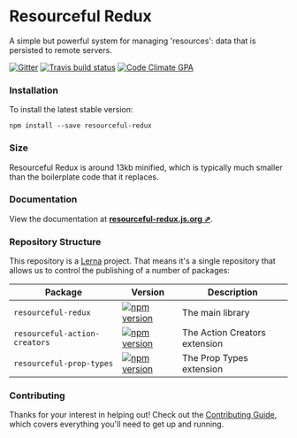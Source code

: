 # Resourceful Redux

A simple but powerful system for managing 'resources': data that is persisted to
remote servers.

[![Gitter](https://badges.gitter.im/jmeas/resourceful-redux.svg)](https://gitter.im/jmeas/resourceful-redux?utm_source=badge&utm_medium=badge&utm_campaign=pr-badge)
[![Travis build status](http://img.shields.io/travis/jmeas/resourceful-redux.svg?style=flat)](https://travis-ci.org/jmeas/resourceful-redux)
[![Code Climate GPA](https://codeclimate.com/github/jmeas/resourceful-redux/badges/gpa.svg)](https://codeclimate.com/github/jmeas/resourceful-redux)

### Installation

To install the latest stable version:

```
npm install --save resourceful-redux
```

### Size

Resourceful Redux is around 13kb minified, which is typically much smaller than
the boilerplate code that it replaces.

### Documentation

View the documentation at
**[resourceful-redux.js.org ⇗](https://resourceful-redux.js.org/)**.

### Repository Structure

This repository is a [Lerna](https://github.com/lerna/lerna) project. That means
it's a single repository that allows us to control the publishing of a number
of packages:

| Package | Version | Description |
| ---- | ---- | ---- |
| `resourceful-redux` | [![npm version](https://img.shields.io/npm/v/resourceful-redux.svg)](https://www.npmjs.com/package/resourceful-redux) | The main library |
| `resourceful-action-creators` | [![npm version](https://img.shields.io/npm/v/resourceful-action-creators.svg)](https://www.npmjs.com/package/resourceful-action-creators) | The Action Creators extension |
| `resourceful-prop-types` | [![npm version](https://img.shields.io/npm/v/resourceful-prop-types.svg)](https://www.npmjs.com/package/resourceful-prop-types) | The Prop Types extension |

### Contributing

Thanks for your interest in helping out! Check out the
[Contributing Guide](./CONTRIBUTING.md), which covers everything you'll need to
get up and running.
